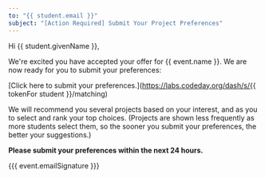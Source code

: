 ```yaml
---
to: "{{ student.email }}"
subject: "[Action Required] Submit Your Project Preferences"
---
```


Hi {{ student.givenName }},

We're excited you have accepted your offer for {{ event.name }}. We are now ready for you to submit your preferences:

[Click here to submit your preferences.](https://labs.codeday.org/dash/s/{{ tokenFor student }}/matching)

We will recommend you several projects based on your interest, and as you to select and rank your top choices. (Projects
are shown less frequently as more students select them, so the sooner you submit your preferences, the better your
suggestions.)

**Please submit your preferences within the next 24 hours.** 

{{{ event.emailSignature }}}